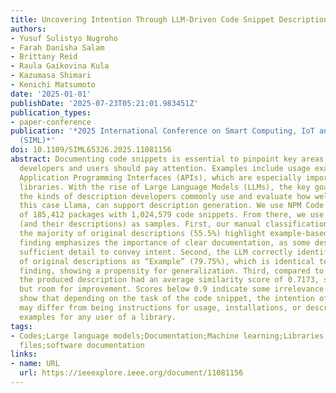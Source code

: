 ```yaml
---
title: Uncovering Intention Through LLM-Driven Code Snippet Description Generation
authors:
- Yusuf Sulistyo Nugroho
- Farah Danisha Salam
- Brittany Reid
- Raula Gaikovina Kula
- Kazumasa Shimari
- Kenichi Matsumoto
date: '2025-01-01'
publishDate: '2025-07-23T05:21:01.983451Z'
publication_types:
- paper-conference
publication: '*2025 International Conference on Smart Computing, IoT and Machine Learning
  (SIML)*'
doi: 10.1109/SIML65326.2025.11081156
abstract: Documenting code snippets is essential to pinpoint key areas where both
  developers and users should pay attention. Examples include usage examples and other
  Application Programming Interfaces (APIs), which are especially important for third-party
  libraries. With the rise of Large Language Models (LLMs), the key goal is to investigate
  the kinds of description developers commonly use and evaluate how well an LLM, in
  this case Llama, can support description generation. We use NPM Code Snippets, consisting
  of 185,412 packages with 1,024,579 code snippets. From there, we use 400 code snippets
  (and their descriptions) as samples. First, our manual classification found that
  the majority of original descriptions (55.5%) highlight example-based usage. This
  finding emphasizes the importance of clear documentation, as some descriptions lacked
  sufficient detail to convey intent. Second, the LLM correctly identified the majority
  of original descriptions as “Example” (79.75%), which is identical to our manual
  finding, showing a propensity for generalization. Third, compared to the originals,
  the produced description had an average similarity score of 0.7173, suggesting relevance
  but room for improvement. Scores below 0.9 indicate some irrelevance. Our results
  show that depending on the task of the code snippet, the intention of the document
  may differ from being instructions for usage, installations, or descriptive learning
  examples for any user of a library.
tags:
- Codes;Large language models;Documentation;Machine learning;Libraries;code snippets;description;readme
  files;software documentation
links:
- name: URL
  url: https://ieeexplore.ieee.org/document/11081156
---
```

